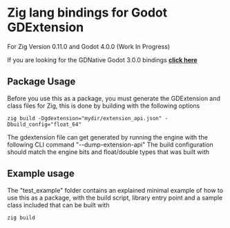 # Zig lang bindings for Godot GDExtension

For Zig Version 0.11.0 and Godot 4.0.0 (Work In Progress)

If you are looking for the GDNative Godot 3.0.0 bindings [**click here**](https://github.com/thimenesup/GodotZigBindings/commit/e49363b4035fc7dac5e53da0dccdd9455704b51c)

## Package Usage

Before you use this as a package, you must generate the GDExtension and class files for Zig, this is done by building with the following options

```
zig build -Dgdextension="mydir/extension_api.json" -Dbuild_config="float_64"
```

The gdextension file can get generated by running the engine with the following CLI command "--dump-extension-api"
The build configuration should match the engine bits and float/double types that was built with

## Example usage

The "test_example" folder contains an explained minimal example of how to use this as a package, with the build script, library entry point and a sample class included that can be built with

```
zig build
```

